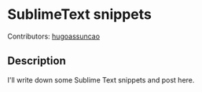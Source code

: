 SublimeText snippets
====================================

Contributors: [hugoassuncao](http://github.com/hugoassuncao)


Description
-----------

I'll write down some Sublime Text snippets and post here.